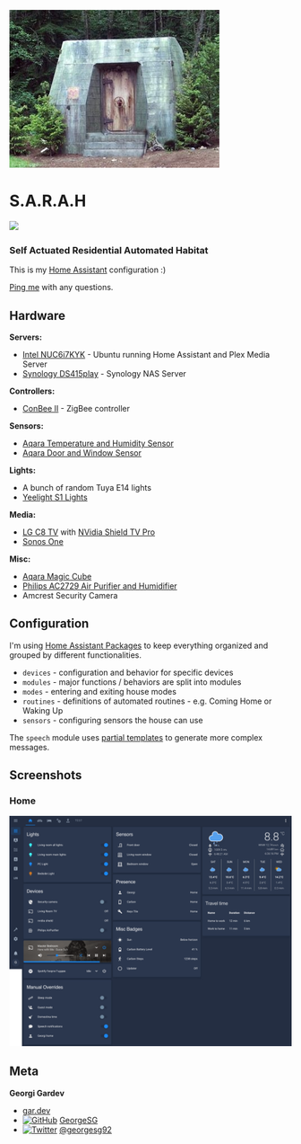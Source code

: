 ![S.A.R.A.H.](assets/eureka.sarah.jpg?raw=true)

# S.A.R.A.H

![](https://img.shields.io/github/commit-activity/m/GeorgeSG/sarah)

### Self Actuated Residential Automated Habitat

This is my [Home Assistant](https://home-assistant.io/) configuration :)

[Ping me](#meta) with any questions.

## Hardware

**Servers:**

- [Intel NUC6i7KYK](https://www.intel.com/content/www/us/en/products/boards-kits/nuc/kits/nuc6i7kyk.html) - Ubuntu running Home Assistant and Plex Media Server
- [Synology DS415play](https://www.synology.com/) - Synology NAS Server

**Controllers:**

- [ConBee II](https://www.phoscon.de/en/conbee2) - ZigBee controller

**Sensors:**

- [Aqara Temperature and Humidity Sensor](https://www.aqara.com/us/temperature_humidity_sensor.html)
- [Aqara Door and Window Sensor](https://www.aqara.com/us/door_and_window_sensor.html)

**Lights:**

- A bunch of random Tuya E14 lights
- [Yeelight S1 Lights](https://www.yeelight.com/en_US/product/lemon2-color)

**Media:**

- [LG C8 TV](https://www.lg.com/uk/tvs/lg-OLED55C8PLA) with [NVidia Shield TV Pro ](https://www.nvidia.com/en-us/shield/shield-tv-pro/)
- [Sonos One](https://www.sonos.com/en-us/shop/one.html)

**Misc:**

- [Aqara Magic Cube](https://www.gearbest.com/access-control/pp_1845856.html)
- [Philips AC2729 Air Purifier and Humidifier](https://www.p4c.philips.com/cgi-bin/cpindex.pl?scy=EE&slg=EN&ctn=AC2729/10)
- Amcrest Security Camera

## Configuration

I'm using [Home Assistant Packages](https://www.home-assistant.io/docs/configuration/packages/) to
keep everything organized and grouped by different functionalities.

- `devices` - configuration and behavior for specific devices
- `modules` - major functions / behaviors are split into modules
- `modes` - entering and exiting house modes
- `routines` - definitions of automated routines - e.g. Coming Home or Waking Up
- `sensors` - configuring sensors the house can use

The `speech` module uses [partial templates](https://github.com/GeorgeSG/sarah/tree/master/templates/partials) to generate more complex messages.

## Screenshots

### Home

![Home Screen](assets/screenshot-home.png?raw=true)

## Meta

[1.1]: http://i.imgur.com/wWzX9uB.png
[2.1]: http://i.imgur.com/9I6NRUm.png

**Georgi Gardev**

- [gar.dev](https://gar.dev)
- [![GitHub][2.1]](https://github.com/GeorgeSG/) [GeorgeSG](https://github.com/GeorgeSG/)
- [![Twitter][1.1]](https://twitter.com/georgesg92) [@georgesg92](https://twitter.com/georgesg92)
